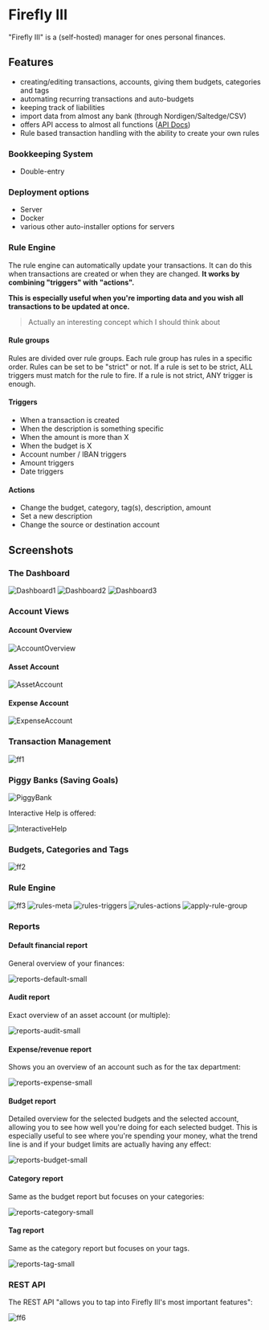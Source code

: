 # Firefly III

"Firefly III" is a (self-hosted) manager for ones personal finances.

## Features

- creating/editing transactions, accounts, giving them budgets, categories and tags
- automating recurring transactions and auto-budgets
- keeping track of liabilities
- import data from almost any bank (through Nordigen/Saltedge/CSV)
- offers API access to almost all functions ([API Docs](https://api-docs.firefly-iii.org/))
- Rule based transaction handling with the ability to create your own rules

### Bookkeeping System

- Double-entry

### Deployment options

- Server
- Docker
- various other auto-installer options for servers

### Rule Engine

The rule engine can automatically update your transactions. It can do this when transactions are created or when they are changed. **It works by combining "triggers" with "actions".**

**This is especially useful when you're importing data and you wish all transactions to be updated at once.**

> Actually an interesting concept which I should think about

#### Rule groups

Rules are divided over rule groups. Each rule group has rules in a specific order. Rules can be set to be "strict" or not. If a rule is set to be strict, ALL triggers must match for the rule to fire. If a rule is not strict, ANY trigger is enough.

#### Triggers

- When a transaction is created
- When the description is something specific
- When the amount is more than X
- When the budget is X
- Account number / IBAN triggers
- Amount triggers
- Date triggers

#### Actions

- Change the budget, category, tag(s), description, amount
- Set a new description
- Change the source or destination account

## Screenshots

### The Dashboard

![Dashboard1](resources/firefly/Dashboard1.png)
![Dashboard2](resources/firefly/Dashboard2.png)
![Dashboard3](resources/firefly/Dashboard3.png)

### Account Views

#### Account Overview

![AccountOverview](resources/firefly/AccountOverview.png)

#### Asset Account

![AssetAccount](resources/firefly/AssetAccount.png)

#### Expense Account

![ExpenseAccount](resources/firefly/ExpenseAccount.png)

### Transaction Management

![ff1](resources/firefly/ff1.png)

### Piggy Banks (Saving Goals)

![PiggyBank](resources/firefly/PiggyBank.png)

Interactive Help is offered:

![InteractiveHelp](resources/firefly/InteractiveHelp.png)

### Budgets, Categories and Tags

![ff2](resources/firefly/ff2.png)

### Rule Engine

![ff3](resources/firefly/ff3.png)
![rules-meta](resources/firefly/rules-meta.png)
![rules-triggers](resources/firefly/rules-triggers.png)
![rules-actions](resources/firefly/rules-actions.png)
![apply-rule-group](resources/firefly/apply-rule-group.png)

### Reports

#### Default financial report

General overview of your finances:

![reports-default-small](resources/firefly/reports-default-small.png)

#### Audit report

Exact overview of an asset account (or multiple):

![reports-audit-small](resources/firefly/reports-audit-small.png)

#### Expense/revenue report

Shows you an overview of an account such as for the tax department:

![reports-expense-small](resources/firefly/reports-expense-small.png)

#### Budget report

Detailed overview for the selected budgets and the selected account, allowing you to see how well you're doing for each selected budget. This is especially useful to see where you're spending your money, what the trend line is and if your budget limits are actually having any effect:

![reports-budget-small](resources/firefly/reports-budget-small.png)

#### Category report

Same as the budget report but focuses on your categories:

![reports-category-small](resources/firefly/reports-category-small.png)

#### Tag report

Same as the category report but focuses on your tags.

![reports-tag-small](resources/firefly/reports-tag-small.png)

### REST API

The REST API "allows you to tap into Firefly III's most important features":

![ff6](resources/firefly/ff6.png)
